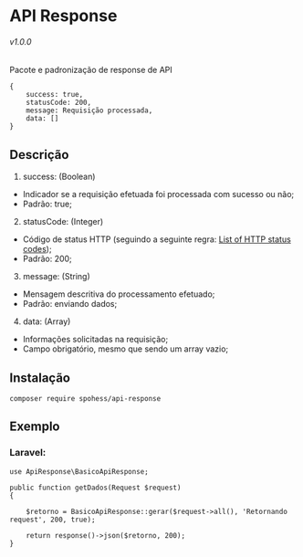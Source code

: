 # API Response
###### v1.0.0

Pacote e padronização de response de API

```
{
    success: true,
    statusCode: 200,
    message: Requisição processada,
    data: []
}
```

## Descrição

1. success: (Boolean)
* Indicador se a requisição efetuada foi processada com sucesso ou não;
* Padrão: true;

2. statusCode: (Integer)
* Código de status HTTP (seguindo a seguinte regra: [List of HTTP status codes](https://en.wikipedia.org/wiki/List_of_HTTP_status_codes));
* Padrão: 200;

3. message: (String)
* Mensagem descritiva do processamento efetuado;
* Padrão: enviando dados;

4. data: (Array)
* Informações solicitadas na requisição;
* Campo obrigatório, mesmo que sendo um array vazio;

## Instalação

```
composer require spohess/api-response
```

## Exemplo

### Laravel:
```
use ApiResponse\BasicoApiResponse;

public function getDados(Request $request)
{

    $retorno = BasicoApiResponse::gerar($request->all(), 'Retornando request', 200, true);

    return response()->json($retorno, 200);
} 
```